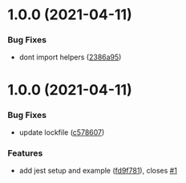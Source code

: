 # 1.0.0 (2021-04-11)


### Bug Fixes

* dont import helpers ([2386a95](https://github.com/IPS-Hosting/pino-sentry-stream/commit/2386a95a7ba27c8773e3c3f02d36373f64179f2b))

# 1.0.0 (2021-04-11)


### Bug Fixes

* update lockfile ([c578607](https://github.com/IPS-Hosting/node-typescript-starter/commit/c578607246654bcc41da07064402710d9d4296ad))


### Features

* add jest setup and example ([fd9f781](https://github.com/IPS-Hosting/node-typescript-starter/commit/fd9f781d2fa25a2faee5dacb8512b08da70a698a)), closes [#1](https://github.com/IPS-Hosting/node-typescript-starter/issues/1)
